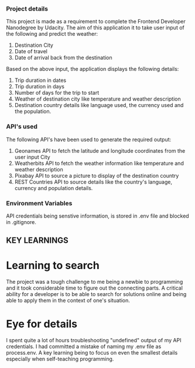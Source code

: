 ### Project details
This project is made as a requirement to complete the Frontend Developer Nanodegree by Udacity. The aim of this application it to take user input of the following and predict the weather:
1. Destination City
2. Date of travel
3. Date of arrival back from the destination

Based on the above input, the application displays the following details:
1. Trip duration in dates
2. Trip duration in days
3. Number of days for the trip to start
4. Weather of destination city like temperature and weather description
5. Destination country details like language used, the currency used and the population.

### API's used
The following API's have been used to generate the required output:
1. Geonames API to fetch the latitude and longitude coordinates from the user input City
2. Weatherbits API to fetch the weather information like temperature and weather description
3. Pixabay API to source a picture to display of the destination country
4. REST Countries API to source details like the country's language, currency and population details.

### Environment Variables
API credentials being senstive information, is stored in .env file and blocked in .gitignore.

## KEY LEARNINGS
# Learning to search
The project was a tough challenge to me being a newbie to programming and it took considerable time to figure out the connecting parts. A critical ability for a developer is to be able to search for solutions online and being able to apply them in the context of one's situation.

# Eye for details
I spent quite a lot of hours troubleshooting "undefined" output of my API credentials. I had committed a mistake of naming my .env file as process.env. A key learning being to focus on even the smallest details especially when self-teaching programming.
